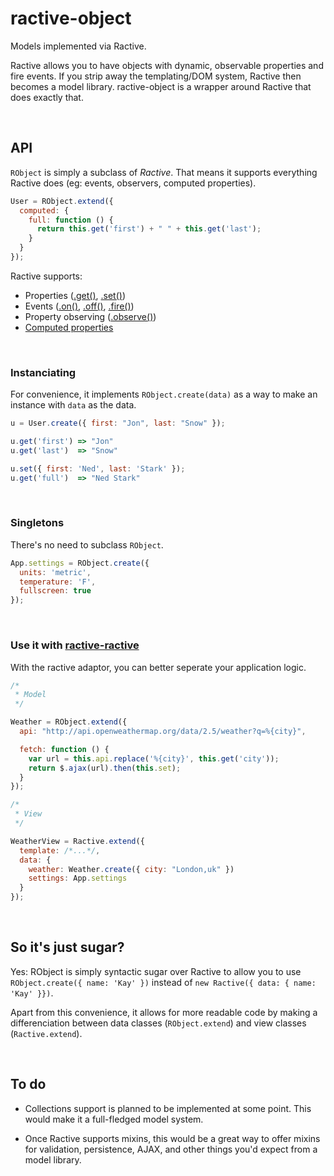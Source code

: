 # ractive-object

Models implemented via Ractive.

Ractive allows you to have objects with dynamic, observable properties and fire 
events. If you strip away the templating/DOM system, Ractive then becomes a 
model library. ractive-object is a wrapper around Ractive that does exactly 
that.

<br>

## API

`RObject` is simply a subclass of *Ractive*. That means it supports everything
Ractive does (eg: events, observers, computed properties).

```js
User = RObject.extend({
  computed: {
    full: function () {
      return this.get('first') + " " + this.get('last');
    }
  }
});
```

Ractive supports:

* Properties ([.get()], [.set()])
* Events ([.on()], [.off()], [.fire()])
* Property observing ([.observe()])
* [Computed properties](http://docs.ractivejs.org/latest/computed-properties)

[.on()]: http://docs.ractivejs.org/latest/ractive-on
[.off()]: http://docs.ractivejs.org/latest/ractive-off
[.get()]: http://docs.ractivejs.org/latest/ractive-get
[.set()]: http://docs.ractivejs.org/latest/ractive-set
[.fire()]: http://docs.ractivejs.org/latest/ractive-fire
[.observe()]: http://docs.ractivejs.org/latest/ractive-observe

<br>

### Instanciating
For convenience, it implements `RObject.create(data)` as a way to make an
instance with `data` as the data.

```js
u = User.create({ first: "Jon", last: "Snow" });

u.get('first') => "Jon"
u.get('last')  => "Snow"

u.set({ first: 'Ned', last: 'Stark' });
u.get('full')  => "Ned Stark"
```

<br>

### Singletons
There's no need to subclass `RObject`.

```js
App.settings = RObject.create({
  units: 'metric',
  temperature: 'F',
  fullscreen: true
});
```

<br>

### Use it with [ractive-ractive]
With the ractive adaptor, you can better seperate your application logic.

```js
/*
 * Model
 */

Weather = RObject.extend({
  api: "http://api.openweathermap.org/data/2.5/weather?q=%{city}",

  fetch: function () {
    var url = this.api.replace('%{city}', this.get('city'));
    return $.ajax(url).then(this.set);
  }
});

/*
 * View
 */

WeatherView = Ractive.extend({
  template: /*...*/,
  data: {
    weather: Weather.create({ city: "London,uk" })
    settings: App.settings
  }
});
```

[ractive-ractive]: https://github.com/rstacruz/ractive-ractive

<br>

## So it's just sugar?
Yes: RObject is simply syntactic sugar over Ractive to allow you to use
`RObject.create({ name: 'Kay' })` instead of `new Ractive({ data: { name: 'Kay'
}})`.

Apart from this convenience, it allows for more readable code by making a
differenciation between data classes (`RObject.extend`) and view classes
(`Ractive.extend`).

<br>

## To do

- Collections support is planned to be implemented at some point. This would
make it a full-fledged model system.

- Once Ractive supports mixins, this would be a great way to offer mixins for
validation, persistence, AJAX, and other things you'd expect from a model library.
